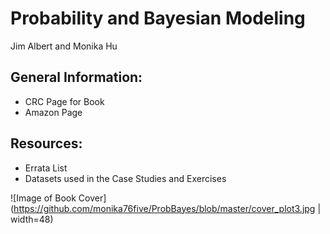 # Probability and Bayesian Modeling

Jim Albert and Monika Hu


## General Information:

- CRC Page for Book
- Amazon Page


## Resources:

- Errata List
- Datasets used in the Case Studies and Exercises

![Image of Book Cover](https://github.com/monika76five/ProbBayes/blob/master/cover_plot3.jpg | width=48)
